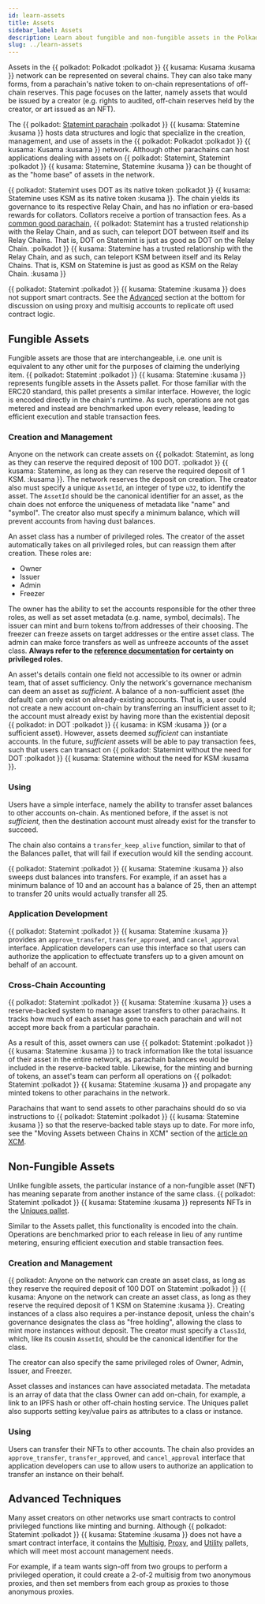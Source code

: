 ```yaml
---
id: learn-assets
title: Assets
sidebar_label: Assets
description: Learn about fungible and non-fungible assets in the Polkadot network.
slug: ../learn-assets
---
```


Assets in the {{ polkadot: Polkadot :polkadot }} {{ kusama: Kusama :kusama }} network can be 
represented on several chains. They can also take many forms, from a parachain's native token 
to on-chain representations of off-chain reserves. This page focuses on the latter, namely assets 
that would be issued by a creator (e.g. rights to audited, off-chain reserves held by the creator, 
or art issued as an NFT).

The {{ polkadot: [Statemint parachain](https://www.parity.io/blog/statemint-generic-assets-chain-proposing-a-common-good-parachain-to-polkadot-governance/) :polkadot }} 
{{ kusama: Statemine :kusama }} hosts data structures and logic that
specialize in the creation, management, and use of assets in the {{ polkadot: Polkadot :polkadot }} 
{{ kusama: Kusama :kusama }} network. Although other
parachains can host applications dealing with assets on {{ polkadot: Statemint, Statemint :polkadot }} 
{{ kusama: Statemine, Statemine :kusama }} can be thought of as the "home base" of assets in the 
network.

{{ polkadot: Statemint uses DOT as its native token :polkadot }} 
{{ kusama: Statemine uses KSM as its native token :kusama }}. The chain yields its governance to
its respective Relay Chain, and has no inflation or era-based rewards for collators. Collators
receive a portion of transaction fees. As a
[common good parachain](https://polkadot.network/blog/common-good-parachains-an-introduction-to-governance-allocated-parachain-slots/), {{ polkadot: Statemint 
has a trusted relationship with the Relay Chain, 
and as such, can teleport DOT between itself and its Relay Chains. That is, DOT on Statemint is 
just as good as DOT on the Relay Chain. :polkadot }}
{{ kusama: Statemine has a trusted relationship with the Relay Chain, 
and as such, can teleport KSM between itself and its Relay Chains. That is, KSM on Statemine is 
just as good as KSM on the Relay Chain. :kusama }}

{{ polkadot: Statemint :polkadot }} {{ kusama: Statemine :kusama }} does not support smart contracts. 
See the [Advanced](#advanced-techniques) section at the bottom for discussion on using proxy and multisig 
accounts to replicate oft used contract logic.

## Fungible Assets

Fungible assets are those that are interchangeable, i.e. one unit is equivalent to any other unit
for the purposes of claiming the underlying item. {{ polkadot: Statemint :polkadot }} 
{{ kusama: Statemine :kusama }} represents fungible assets in the 
Assets pallet. For those familiar with the ERC20 standard, this pallet presents a similar interface.
However, the logic is encoded directly in the chain's runtime. As such, operations are not gas
metered and instead are benchmarked upon every release, leading to efficient execution and stable
transaction fees.

### Creation and Management

Anyone on the network can create assets on {{ polkadot: Statemint, as long as they can reserve the 
required deposit of 100 DOT. :polkadot }} {{ kusama: Statemine, as long as they can reserve 
the required deposit of 1 KSM. :kusama }}. The network reserves the deposit on creation.
The creator also must specify a unique `AssetId`, an integer of type `u32`, to identify the asset.
The `AssetId` should be the canonical identifier for an asset, as the chain does not enforce
the uniqueness of metadata like "name" and "symbol". The creator also must specify a minimum balance,
which will prevent accounts from having dust balances.

An asset class has a number of privileged roles. The creator of the asset automatically takes on all
privileged roles, but can reassign them after creation. These roles are:

- Owner
- Issuer
- Admin
- Freezer

The owner has the ability to set the accounts responsible for the other three roles, as well as set 
asset metadata (e.g. name, symbol, decimals). The issuer can mint and burn tokens to/from addresses 
of their choosing. The freezer can freeze assets on target addresses or the entire asset class. The 
admin can make force transfers as well as unfreeze accounts of the asset class. **Always refer to the
[reference documentation](https://crates.parity.io/pallet_assets/index.html) for certainty on
privileged roles.**

An asset's details contain one field not accessible to its owner or admin team, that of asset
sufficiency. Only the network's governance mechanism can deem an asset as *sufficient.* A balance of
a non-sufficient asset (the default) can only exist on already-existing accounts. That is, a user
could not create a new account on-chain by transferring an insufficient asset to it; the account
must already exist by having more than the existential deposit {{ polkadot: in DOT :polkadot }} 
{{ kusama: in KSM :kusama }} (or a sufficient asset). However, assets deemed *sufficient* can instantiate accounts. In the 
future, *sufficient* assets will be able to pay transaction fees, such that users can transact on 
{{ polkadot: Statemint without the need for DOT :polkadot }} 
{{ kusama: Statemine without the need for KSM :kusama }}.

### Using

Users have a simple interface, namely the ability to transfer asset balances to other accounts
on-chain. As mentioned before, if the asset is not *sufficient,* then the destination account must
already exist for the transfer to succeed.

The chain also contains a `transfer_keep_alive` function, similar to that of the Balances pallet,
that will fail if execution would kill the sending account.

{{ polkadot: Statemint :polkadot }} {{ kusama: Statemine :kusama }} also sweeps dust balances into 
transfers. For example, if an asset has a minimum balance of 10 and an account has a balance of 25, 
then an attempt to transfer 20 units would actually transfer all 25. 


### Application Development

{{ polkadot: Statemint :polkadot }} {{ kusama: Statemine :kusama }} 
provides an `approve_transfer`, `transfer_approved`, and `cancel_approval` interface.
Application developers can use this interface so that users can authorize the application to
effectuate transfers up to a given amount on behalf of an account.

### Cross-Chain Accounting

{{ polkadot: Statemint :polkadot }} {{ kusama: Statemine :kusama }} uses a reserve-backed system 
to manage asset transfers to other parachains. It tracks how much of each asset has gone to each 
parachain and will not accept more back from a particular parachain.

As a result of this, asset owners can use {{ polkadot: Statemint :polkadot }} 
{{ kusama: Statemine :kusama }} to track information like the total issuance of their asset in 
the entire network, as parachain balances would be included in the reserve-backed table. 
Likewise, for the minting and burning of tokens, an asset's team can perform all operations on 
{{ polkadot: Statemint :polkadot }} {{ kusama: Statemine :kusama }} and propagate any minted tokens 
to other parachains in the network.

Parachains that want to send assets to other parachains should do so via instructions to 
{{ polkadot: Statemint :polkadot }} {{ kusama: Statemine :kusama }} so that the reserve-backed 
table stays up to date. For more info, see the "Moving Assets between Chains in XCM" section of the
[article on XCM](https://polkadot.network/blog/xcm-the-cross-consensus-message-format/).

## Non-Fungible Assets

Unlike fungible assets, the particular instance of a non-fungible asset (NFT) has meaning separate
from another instance of the same class. {{ polkadot: Statemint :polkadot }} {{ kusama: Statemine :kusama }} 
represents NFTs in the [Uniques pallet](https://crates.parity.io/pallet_uniques/index.html).

Similar to the Assets pallet, this functionality is encoded into the chain. Operations are
benchmarked prior to each release in lieu of any runtime metering, ensuring efficient execution and
stable transaction fees.

### Creation and Management

{{ polkadot: Anyone on the network can create an asset class, as long as they reserve the required 
deposit of 100 DOT on Statemint :polkadot }} {{ kusama: Anyone on the network can create an asset class, 
as long as they reserve the required deposit of 1 KSM on Statemine :kusama }}. Creating instances of a 
class also requires a per-instance deposit, unless the chain's governance designates the class as 
"free holding", allowing the class to mint more instances without deposit. The creator must specify a 
`ClassId`, which, like its cousin `AssetId`, should be the canonical identifier for the class.

The creator can also specify the same privileged roles of Owner, Admin, Issuer, and Freezer.

Asset classes and instances can have associated metadata. The metadata is an array of data that the
class Owner can add on-chain, for example, a link to an IPFS hash or other off-chain hosting service.
The Uniques pallet also supports setting key/value pairs as attributes to a class or instance.

### Using

Users can transfer their NFTs to other accounts. The chain also provides an `approve_transfer`,
`transfer_approved`, and `cancel_approval` interface that application developers can use to allow
users to authorize an application to transfer an instance on their behalf.

## Advanced Techniques

Many asset creators on other networks use smart contracts to control privileged functions like
minting and burning. Although {{ polkadot: Statemint :polkadot }} {{ kusama: Statemine :kusama }} 
does not have a smart contract interface, it contains the
[Multisig](https://crates.parity.io/pallet_multisig/index.html),
[Proxy](https://crates.parity.io/pallet_proxy/index.html), and
[Utility](https://crates.parity.io/pallet_utility/index.html) pallets, which will meet most account
management needs.

For example, if a team wants sign-off from two groups to perform a privileged operation, it could
create a 2-of-2 multisig from two anonymous proxies, and then set members from each group as proxies
to those anonymous proxies.
